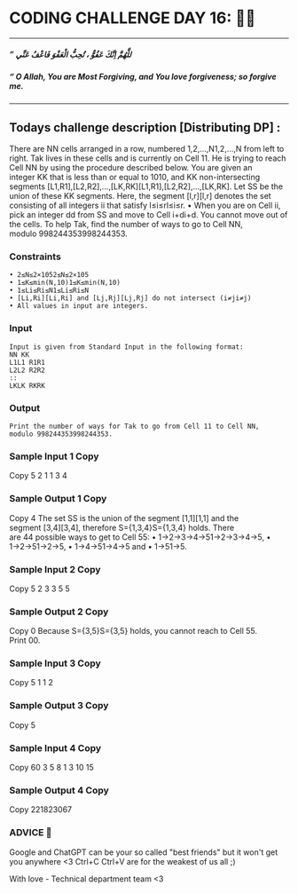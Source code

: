 # CODING CHALLENGE DAY 16: 🌙✨

---

##### ” للَّهُمَّ اِنَّكَ عَفُوٌّ ، تُحِبُّ الْعَفْوَ فَاعْفُ عَنِّي 

##### “ O Allah, You are Most Forgiving, and You love forgiveness; so forgive me.

---

##

## Todays challenge description [Distributing DP] :

There are NN cells arranged in a row, numbered 1,2,…,N1,2,…,N from left to right.
Tak lives in these cells and is currently on Cell 11. He is trying to reach Cell NN by using the procedure described below.
You are given an integer KK that is less than or equal to 1010, and KK non-intersecting segments [L1,R1],[L2,R2],…,[LK,RK][L1,R1],[L2,R2],…,[LK,RK]. Let SS be the union of these KK segments. Here, the segment [l,r][l,r] denotes the set consisting of all integers ii that satisfy l≤i≤rl≤i≤r.
    • When you are on Cell ii, pick an integer dd from SS and move to Cell i+di+d. You cannot move out of the cells.
To help Tak, find the number of ways to go to Cell NN, modulo 998244353998244353.

### Constraints
    • 2≤N≤2×1052≤N≤2×105
    • 1≤K≤min(N,10)1≤K≤min(N,10)
    • 1≤Li≤Ri≤N1≤Li≤Ri≤N
    • [Li,Ri][Li,Ri] and [Lj,Rj][Lj,Rj] do not intersect (i≠ji≠j)
    • All values in input are integers.

### Input
    Input is given from Standard Input in the following format:
    NN KK
    L1L1 R1R1
    L2L2 R2R2
    ::
    LKLK RKRK

### Output

    Print the number of ways for Tak to go from Cell 11 to Cell NN, modulo 998244353998244353.

### Sample Input 1 Copy
Copy
5 2
1 1
3 4
### Sample Output 1 Copy
Copy
4
The set SS is the union of the segment [1,1][1,1] and the segment [3,4][3,4], therefore S={1,3,4}S={1,3,4} holds.
There are 44 possible ways to get to Cell 55:
    • 1→2→3→4→51→2→3→4→5,
    • 1→2→51→2→5,
    • 1→4→51→4→5 and
    • 1→51→5.

### Sample Input 2 Copy
Copy
5 2
3 3
5 5
### Sample Output 2 Copy
Copy
0
Because S={3,5}S={3,5} holds, you cannot reach to Cell 55. Print 00.

### Sample Input 3 Copy
Copy
5 1
1 2
### Sample Output 3 Copy
Copy
5

### Sample Input 4 Copy
Copy
60 3
5 8
1 3
10 15
### Sample Output 4 Copy
Copy
221823067


### ADVICE 💖

Google and ChatGPT can be your so called "best friends" but it won't get you anywhere <3 Ctrl+C Ctrl+V are for the weakest of us all ;)

With love - Technical department team <3
